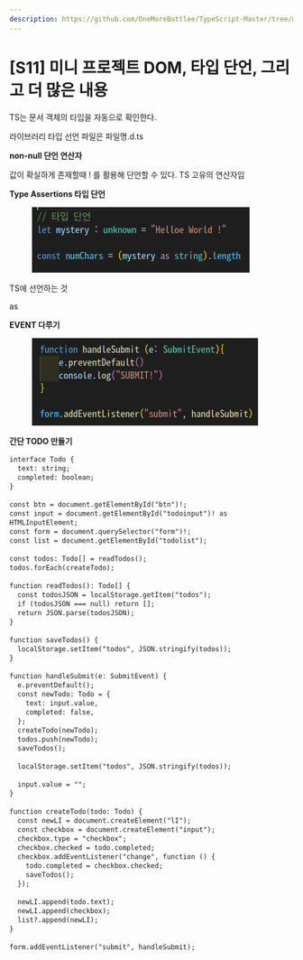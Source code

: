 ```yaml
---
description: https://github.com/OneMoreBottlee/TypeScript-Master/tree/main/S11
---
```


# \[S11] 미니 프로젝트 DOM, 타입 단언, 그리고 더 많은 내용

TS는 문서 객체의 타입을 자동으로 확인한다.

라이브러리 타입 선언 파일은 파일명.d.ts



**non-null 단언 연산자**

값이 확실하게 존재할때 ! 를 활용해 단언할 수 있다. TS 고유의 연산자임



**Type Assertions 타입 단언**

<figure><img src="../../../.gitbook/assets/image (25).png" alt=""><figcaption></figcaption></figure>

TS에 선언하는 것

as



**EVENT 다루기**

<figure><img src="../../../.gitbook/assets/image (151).png" alt=""><figcaption></figcaption></figure>



**간단 TODO 만들기**

```tsx
interface Todo {
  text: string;
  completed: boolean;
}

const btn = document.getElementById("btn")!;
const input = document.getElementById("todoinput")! as HTMLInputElement;
const form = document.querySelector("form")!;
const list = document.getElementById("todolist");

const todos: Todo[] = readTodos();
todos.forEach(createTodo);

function readTodos(): Todo[] {
  const todosJSON = localStorage.getItem("todos");
  if (todosJSON === null) return [];
  return JSON.parse(todosJSON);
}

function saveTodos() {
  localStorage.setItem("todos", JSON.stringify(todos));
}

function handleSubmit(e: SubmitEvent) {
  e.preventDefault();
  const newTodo: Todo = {
    text: input.value,
    completed: false,
  };
  createTodo(newTodo);
  todos.push(newTodo);
  saveTodos();

  localStorage.setItem("todos", JSON.stringify(todos));

  input.value = "";
}

function createTodo(todo: Todo) {
  const newLI = document.createElement("lI");
  const checkbox = document.createElement("input");
  checkbox.type = "checkbox";
  checkbox.checked = todo.completed;
  checkbox.addEventListener("change", function () {
    todo.completed = checkbox.checked;
    saveTodos();
  });

  newLI.append(todo.text);
  newLI.append(checkbox);
  list?.append(newLI);
}

form.addEventListener("submit", handleSubmit);
```
